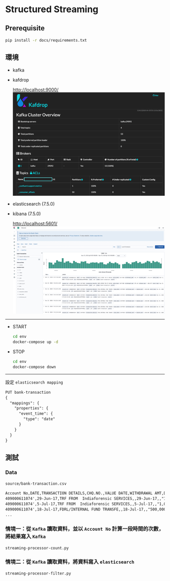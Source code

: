 # Structured Streaming

## Prerequisite

```sh
pip install -r docs/requirements.txt
```

## 環境

- kafka
- kafdrop

    [http://localhost:9000/](http://localhost:9000/)
    ![kafdrop](images/kafdrop.png)

- elasticsearch (7.5.0)
- kibana (7.5.0)

    [http://localhost:5601/](http://localhost:5601/)
    ![kibana](images/kibana.png)

---

- START

    ```sh
    cd env
    docker-compose up -d
    ```

- STOP

    ```sh
    cd env
    docker-compose down
    ```

---

設定 `elasticsearch mapping`

```txt
PUT bank-transaction
{
  "mappings": {
    "properties": {
      "event_time": {
        "type": "date"
      }
    }
  }
}
```

## 測試

### Data

`source/bank-transaction.csv`

```txt
Account No,DATE,TRANSACTION DETAILS,CHQ.NO.,VALUE DATE,WITHDRAWAL AMT,DEPOSIT AMT,BALANCE AMT
409000611074',29-Jun-17,TRF FROM  Indiaforensic SERVICES,,29-Jun-17,,"1,000,000","1,000,000"
409000611074',5-Jul-17,TRF FROM  Indiaforensic SERVICES,,5-Jul-17,,"1,000,000","2,000,000"
409000611074',18-Jul-17,FDRL/INTERNAL FUND TRANSFE,,18-Jul-17,,"500,000","2,500,000"
...
```

### 情境一：從 `Kafka` 讀取資料，並以 `Account No` 計算一段時間的次數，將結果寫入 `Kafka`

`streaming-processor-count.py`

### 情境二：從 `Kafka` 讀取資料，將資料寫入 `elasticsearch`

`streaming-processor-filter.py`
